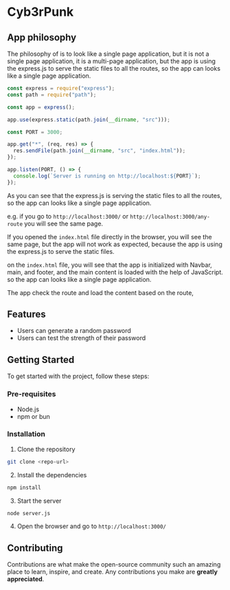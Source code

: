 # Cyb3rPunk

## App philosophy

The philosophy of is to look like a single page application, but it is not a single page application, it is a multi-page application, but the app is using the express.js to serve the static files to all the routes, so the app can looks like a single page application.

```javascript
const express = require("express");
const path = require("path");

const app = express();

app.use(express.static(path.join(__dirname, "src")));

const PORT = 3000;

app.get("*", (req, res) => {
  res.sendFile(path.join(__dirname, "src", "index.html"));
});

app.listen(PORT, () => {
  console.log(`Server is running on http://localhost:${PORT}`);
});

```

As you can see that the express.js is serving the static files to all the routes, so the app can looks like a single page application.

e.g. if you go to `http://localhost:3000/` or `http://localhost:3000/any-route` you will see the same page.


If you opened the `index.html` file directly in the browser, you will see the same page, but the app will not work as expected, because the app is using the express.js to serve the static files.


on the `index.html` file, you will see that the app is initialized with Navbar, main, and footer, and the main content is loaded with the help of JavaScript. so the app can looks like a single page application.


The app check the route and load the content based on the route, 

## Features

- Users can generate a random password
- Users can test the strength of their password

## Getting Started

To get started with the project, follow these steps:

### Pre-requisites

- Node.js
- npm or bun

### Installation

1. Clone the repository

```bash
git clone <repo-url>
```

2. Install the dependencies

```bash
npm install
```

3. Start the server

```bash
node server.js
```

4. Open the browser and go to `http://localhost:3000/`

## Contributing

Contributions are what make the open-source community such an amazing place to learn, inspire, and create. Any contributions you make are **greatly appreciated**.